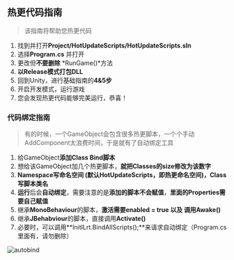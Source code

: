 ## 热更代码指南

> 该指南将帮助您热更代码

1. 找到并打开**Project/HotUpdateScripts/HotUpdateScripts.sln**
2. 选择**Program.cs** 并打开
3. 更改但**不要删除** *RunGame()*方法
4. **以Release模式打包DLL**
5. 回到Unity，进行基础指南的**4&5步**
6. 开启开发模式，运行游戏
7. 您会发现热更代码能够完美运行，恭喜！



### 代码绑定指南

> 有的时候，一个GameObject会包含很多热更脚本，一个个手动AddComponent太浪费时间，于是就有了自动绑定工具

1. 给GameObject**添加Class Bind脚本**
2. 想给该GameObject加几个热更脚本，**就把Classes的size修改为该数字**
3. **Namespace写命名空间 (默认HotUpdateScripts，即热更命名空间)，Class写脚本类名**
4. **运行**后会**自动绑定**，需要注意的是**添加的脚本不会赋值**，**里面的Properties需要自己赋值**
5. 继承**MonoBehaviour**的脚本，**激活需要enabled = true 以及 调用Awake()**
6. 继承**JBehabviour**的脚本，直接调用**Activate()**
7. 必要时，可以调用**InitILrt.BindAllScripts();**来请求自动绑定（Program.cs里面有，请勿删除）

![autobind](https://s1.ax1x.com/2020/09/04/wkGjqe.jpg)

